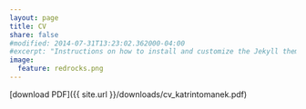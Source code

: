 ```yaml
---
layout: page
title: CV
share: false
#modified: 2014-07-31T13:23:02.362000-04:00
#excerpt: "Instructions on how to install and customize the Jekyll theme Minimal Mistakes."
image:
  feature: redrocks.png
---
```



[download PDF]({{ site.url }}/downloads/cv_katrintomanek.pdf) 

